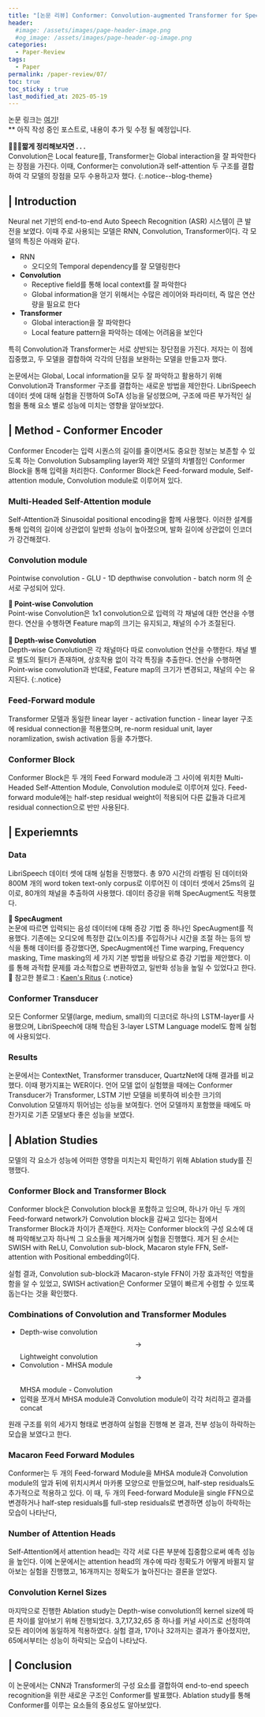 ```yaml
---
title: "[논문 리뷰] Conformer: Convolution-augmented Transformer for Speech Recognition"
header:
  #image: /assets/images/page-header-image.png
  #og_image: /assets/images/page-header-og-image.png
categories:
  - Paper-Review
tags:
  - Paper
permalink: /paper-review/07/
toc: true
toc_sticky : true
last_modified_at: 2025-05-19
---
```


논문 링크는 [여기](https://arxiv.org/abs/2005.08100)! <br>
** 아직 작성 중인 포스트로, 내용이 추가 및 수정 될 예정입니다.


**🧚🏻‍♀️짧게 정리해보자면 . . .**<br>
Convolution은 Local feature를, Transformer는 Global interaction을 잘 파악한다는 장점을 가진다. 이때, Conformer는 convolution과 self-attention 두 구조를 결합하여 각 모델의 장점을 모두 수용하고자 했다.
{:.notice--blog-theme}


## | Introduction
Neural net 기반의 end-to-end Auto Speech Recognition (ASR) 시스템이 큰 발전을 보였다. 이때 주로 사용되는 모델은 RNN, Convolution, Transformer이다. 각 모델의 특징은 아래와 같다.

- RNN
    - 오디오의 Temporal dependency를 잘 모델링한다
- **Convolution**
    - Receptive field를 통해 local context를 잘 파악한다
    - Global information을 얻기 위해서는 수많은 레이어와 파라미터, 즉 많은 연산량을 필요로 한다
- **Transformer**
    - Global interaction을 잘 파악한다
    - Local feature pattern을 파악하는 데에는 어려움을 보인다

특히 Convolution과 Transformer는 서로 상반되는 장단점을 가진다. 저자는 이 점에 집중했고, 두 모델을 결합하여 각각의 단점을 보완하는 모델을 만들고자 했다.

논문에서는 Global, Local information을 모두 잘 파악하고 활용하기 위해 Convolution과 Transformer 구조를 결합하는 새로운 방법을 제안한다. LibriSpeech 데이터 셋에 대해 실험을 진행하여 SoTA 성능을 달성했으며, 구조에 따른 부가적인 실험을 통해 요소 별로 성능에 미치는 영향을 알아보았다.


## | Method - Conformer Encoder
Conformer Encoder는 입력 시퀀스의 길이를 줄이면서도 중요한 정보는 보존할 수 있도록 하는 Convolution Subsampling layer와 제안 모델의 차별점인 Conformer Block을 통해 입력을 처리한다. Conformer Block은 Feed-forward module, Self-attention module, Convolution module로 이루어져 있다. 

### Multi-Headed Self-Attention module
Self-Attention과 Sinusoidal positional encoding을 함께 사용했다. 이러한 설계를 통해 입력의 길이에 상관없이 일반화 성능이 높아졌으며, 발화 길이에 상관없이 인코더가 강건해졌다.

### Convolution module
Pointwise convolution - GLU - 1D depthwise convolution - batch norm 의 순서로 구성되어 있다. 

**🐨 Point-wise Convolution**<br>
Point-wise Convolution은 1x1 convolution으로 입력의 각 채널에 대한 연산을 수행한다. 연산을 수행하면 Feature map의 크기는 유지되고, 채널의 수가 조절된다. <br><br>
**🐨 Depth-wise Convolution**<br>
Depth-wise Convolution은 각 채널마다 따로 convolution 연산을 수행한다. 채널 별로 별도의 필터가 존재하며, 상호작용 없이 각각 특징을 추출한다. 연산을 수행하면 Point-wise convolution과 반대로, Feature map의 크기가 변경되고, 채널의 수는 유지된다.
{:.notice}   

### Feed-Forward module
Transformer 모델과 동일한 linear layer - activation function - linear layer 구조에 residual connection을 적용했으며, re-norm residual unit, layer noramlization, swish activation 등을 추가했다. 

### Conformer Block
Conformer Block은 두 개의 Feed Forward module과 그 사이에 위치한 Multi-Headed Self-Attention Module, Convolution module로 이루어져 있다. Feed-forward module에는 half-step residual weight이 적용되어 다른 값들과 다르게 residual connection으로 반만 사용된다.


## | Experiemnts
### Data
LibriSpeech 데이터 셋에 대해 실험을 진행했다. 총 970 시간의 라벨링 된 데이터와 800M 개의 word token text-only corpus로 이루어진 이 데이터 셋에서 25ms의 길이로, 80개의 채널을 추출하여 사용했다. 데이터 증강을 위해 SpecAugment도 적용했다.

**🐨 SpecAugment**<br>
논문에 따르면 입력되는 음성 데이터에 대해 증강 기법 중 하나인 SpecAugment를 적용했다. 기존에는 오디오에 특정한 값(노이즈)를 주입하거나 시간을 조절 하는 등의 방식을 통해 데이터를 증강했다면, SpecAugment에선 Time warping, Frequency masking, Time masking의 세 가지 기본 방법을 바탕으로 증강 기법을 제안했다. 이를 통해 과적합 문제를 과소적합으로 변환하였고, 일반화 성능을 높일 수 있었다고 한다.<br>
🔗 참고한 블로그 : [Kaen's Ritus](https://kaen2891.tistory.com/74)
{:.notice}   

### Conformer Transducer
모든 Conformer 모델(large, medium, small)의 디코더로 하나의 LSTM-layer를 사용했으며, LibriSpeech에 대해 학습된 3-layer LSTM Language model도 함께 실험에 사용되었다. 

### Results
논문에서는 ContextNet, Transformer transducer, QuartzNet에 대해 결과를 비교했다. 이때 평가지표는 WER이다. 언어 모델 없이 실험했을 때에는 Conformer Transducer가 Transformer, LSTM 기반 모델을 비롯하여 비슷한 크기의 Convolution 모델까지 뛰어넘는 성능을 보여줬다. 언어 모델까지 포함했을 때에도 마찬가지로 기존 모델보다 좋은 성능을 보였다. 


## | Ablation Studies
모델의 각 요소가 성능에 어떠한 영향을 미치는지 확인하기 위해 Ablation study를 진행했다.

### Conformer Block and Transformer Block
Conformer block은 Convolution block을 포함하고 있으며, 하나가 아닌 두 개의 Feed-forward network가 Convolution block을 감싸고 있다는 점에서 Transformer Block과 차이가 존재한다. 저자는 Conformer block의 구성 요소에 대해 파악해보고자 하나씩 그 요소들을 제거해가며 실험을 진행했다. 제거 된 순서는 SWISH with ReLU, Convolution sub-block, Macaron style FFN, Self-attention with Positional embedding이다.

실험 결과, Convolution sub-block과 Macaron-style FFN이 가장 효과적인 역할을 함을 알 수 있었고, SWISH activation은 Conformer 모델이 빠르게 수렴할 수 있또록 돕는다는 것을 확인했다.

### Combinations of Convolution and Transformer Modules
- Depth-wise convolution $$\rightarrow$$ Lightweight convolution
- Convolution - MHSA module $$\rightarrow$$ MHSA module - Convolution
- 입력을 쪼개서 MHSA module과 Convolution module이 각각 처리하고 결과를 concat

원래 구조를 위의 세가지 형태로 변경하여 실험을 진행해 본 결과, 전부 성능이 하락하는 모습을 보였다고 한다.

### Macaron Feed Forward Modules
Conformer는 두 개의 Feed-forward Module을 MHSA module과 Convolution module의 앞과 뒤에 위치시켜서 마카롱 모양으로 만들었으며, half-step residuals도 추가적으로 적용하고 있다. 이 때, 두 개의 Feed-forward Module을 single FFN으로 변경하거나 half-step residuals를 full-step residuals로 변경하면 성능이 하락하는 모습이 나타난다,

### Number of Attention Heads
Self-Attention에서 attention head는 각각 서로 다른 부분에 집중함으로써 예측 성능을 높인다. 이에 논문에서는 attention head의 개수에 따라 정확도가 어떻게 바뀔지 알아보는 실험을 진행했고, 16개까지는 정확도가 높아진다는 결론을 얻었다.

### Convolution Kernel Sizes
마지막으로 진행한 Ablation study는 Depth-wise convolution의 kernel size에 따른 차이를 알아보기 위해 진행되었다. 3,7,17,32,65 중 하나를 커널 사이즈로 선정하여 모든 레이어에 동일하게 적용하였다. 실험 결과, 17이나 32까지는 결과가 좋아졌지만, 65에서부터는 성능이 하락되는 모습이 나타났다.


## | Conclusion
이 논문에서는 CNN과 Transformer의 구성 요소를 결합하여 end-to-end speech recognition을 위한 새로운 구조인 Conformer를 발표했다. Ablation study를 통해 Conformer를 이루는 요소들의 중요성도 알아보았다.